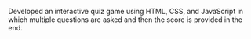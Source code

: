 Developed an interactive quiz game using HTML, CSS, and JavaScript in which multiple questions are asked and then the score is provided in the end.
